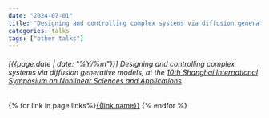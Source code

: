 ```yaml
---
date: "2024-07-01"
title: "Designing and controlling complex systems via diffusion generative models, at the 10th Shanghai International Symposium on Nonlinear Sciences and Applications"
categories: talks
tags: ["other talks"]
---
```


###### [{{page.date | date: "%Y/%m"}}]  Designing and controlling complex systems via diffusion generative models, at the [10th Shanghai International Symposium on Nonlinear Sciences and Applications](https://global.cumt.edu.cn/info/1002/2018.htm)

{% for link in page.links%}<span class="badge bg-info"><a href="{{link.url}}">{{link.name}}</a></span> {% endfor %}

